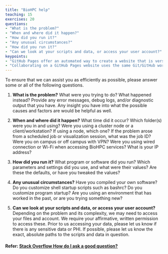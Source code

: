 ```yaml
---
title: "BioHPC help"
teaching: 15
exercises: 20
questions:
- "What is the problem?"
- "When and where did it happen?"
- "How did you run it?"
- "Any unusual circumstances?"
- "How did you run it?"
- "Can we look at your scripts and data, or access your user account?"
keypoints:
- "GitHub Pages offer an automated way to create a website that is version controlled and accessible for collaboration"
- "Collaborating on a GitHub Pages website uses the same Git/GitHub workflow you learned for collaborating via a GitHub repository"
---
```


To ensure that we can assist you as efficiently as possible, please answer some or all of the following questions.

1. **What is the problem?** What were you trying to do? What happened instead?
Provide any error messages, debug logs, and/or diagnostic output that you have. Any insight you have into what the possible causes 
and factors are would be helpful as well.

2. **When and where did it happen?**
What time did it occur? Which folder(s) were you in and using? Were you using a cluster node or a client/workstation? 
If using a node, which one? If the problem arose from a scheduled job or visualization session, what was the job ID? 
Were you on campus or off campus with VPN? Were you using wired connection or Wi-Fi when accessing BioHPC services? What is your IP address?

3. **How did you run it?**
What program or software did you run? Which parameters and settings did you use, and what were their values? Are these the defaults, or have you tweaked the values?

4. **Any unusual circumstances?**
Have you compiled your own software? Do you customize shell startup scripts such as bashrc? Do you customize program startup? 
Are you using an environment that has worked in the past, or are you trying something new?

5. **Can we look at your scripts and data, or access your user account?**
Depending on the problem and its complexity, we may need to access your files and account. 
We require your affirmative, written permission to access these. Prior to us accessing your data, please let us know if there is any sensitive data or PHI. 
If possible, please let us know the exact, absolute paths to the scripts and data in question.

#### Refer: [Stack Overflow How do I ask a good question?](https://stackoverflow.com/help/how-to-ask)

